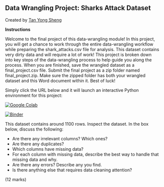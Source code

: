 ## Data Wrangling Project: Sharks Attack Dataset
Created by [Tan Yong Sheng](https://tanyongsheng.net/)

**Instructions**

Welcome to the final project of this data-wrangling module! In this project, you will get a chance to work through the entire data-wrangling workflow while preparing the shark_attacks.csv file for analysis. This dataset contains very dirty data and will require a lot of work! This project is broken down into key steps of the data-wrangling process to help guide you along the process. When you are finished, save the wrangled dataset as a final_project.csv file. Submit the final project as a zip folder named final_project.zip. Make sure the zipped folder has both your wrangled dataset and this Word document within it. Best of luck!

Simply click the URL below and it will launch an interactive Python environment for this project:

[![Google Colab](https://colab.research.google.com/assets/colab-badge.svg)](https://colab.research.google.com/github/tan-yong-sheng/business_analytics/blob/main/iii%20%20Preparing%20data%20for%20analysis/Final%20Project/final_project.ipynb)

[![Binder](https://mybinder.org/badge_logo.svg)](https://mybinder.org/v2/gh/tan-yong-sheng/business_analytics_env/main?urlpath=git-pull%3Frepo%3Dhttps%253A%252F%252Fgithub.com%252Ftan-yong-sheng%252Fbusiness_analytics%26urlpath%3Dlab%252Ftree%252Fbusiness_analytics%252Fiii%2B%2BPreparing%2Bdata%2Bfor%2Banalysis%252FFinal%2BProject%26branch%3Dmain)

This dataset contains around 1100 rows. Inspect the dataset. In the box below, discuss the following:
- Are there any irrelevant columns? Which ones?
- Are there any duplicates?
- Which columns have missing data? 
- For each column with missing data, describe the best way to handle that missing data and why.
- Are there any errors? Describe any you find.
- Is there anything else that requires data cleaning attention? 

(12 marks)
